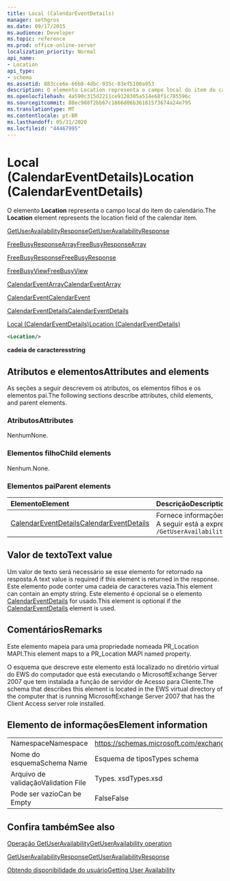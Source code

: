 ```yaml
---
title: Local (CalendarEventDetails)
manager: sethgros
ms.date: 09/17/2015
ms.audience: Developer
ms.topic: reference
ms.prod: office-online-server
localization_priority: Normal
api_name:
- Location
api_type:
- schema
ms.assetid: 883cce6e-66b8-4dbc-935c-83ef5100a953
description: O elemento Location representa o campo local do item do calendário.
ms.openlocfilehash: 4a590c315d2211ce9128305a514e68f1c785596c
ms.sourcegitcommit: 88ec988f2bb67c1866d06b361615f3674a24e795
ms.translationtype: MT
ms.contentlocale: pt-BR
ms.lasthandoff: 05/31/2020
ms.locfileid: "44467995"
---
```

# <a name="location-calendareventdetails"></a><span data-ttu-id="ae25e-103">Local (CalendarEventDetails)</span><span class="sxs-lookup"><span data-stu-id="ae25e-103">Location (CalendarEventDetails)</span></span>

<span data-ttu-id="ae25e-104">O elemento **Location** representa o campo local do item do calendário.</span><span class="sxs-lookup"><span data-stu-id="ae25e-104">The **Location** element represents the location field of the calendar item.</span></span> 
  
[<span data-ttu-id="ae25e-105">GetUserAvailabilityResponse</span><span class="sxs-lookup"><span data-stu-id="ae25e-105">GetUserAvailabilityResponse</span></span>](getuseravailabilityresponse.md)
  
[<span data-ttu-id="ae25e-106">FreeBusyResponseArray</span><span class="sxs-lookup"><span data-stu-id="ae25e-106">FreeBusyResponseArray</span></span>](freebusyresponsearray.md)
  
[<span data-ttu-id="ae25e-107">FreeBusyResponse</span><span class="sxs-lookup"><span data-stu-id="ae25e-107">FreeBusyResponse</span></span>](freebusyresponse.md)
  
[<span data-ttu-id="ae25e-108">FreeBusyView</span><span class="sxs-lookup"><span data-stu-id="ae25e-108">FreeBusyView</span></span>](freebusyview.md)
  
[<span data-ttu-id="ae25e-109">CalendarEventArray</span><span class="sxs-lookup"><span data-stu-id="ae25e-109">CalendarEventArray</span></span>](calendareventarray.md)
  
[<span data-ttu-id="ae25e-110">CalendarEvent</span><span class="sxs-lookup"><span data-stu-id="ae25e-110">CalendarEvent</span></span>](calendarevent.md)
  
[<span data-ttu-id="ae25e-111">CalendarEventDetails</span><span class="sxs-lookup"><span data-stu-id="ae25e-111">CalendarEventDetails</span></span>](calendareventdetails.md)
  
[<span data-ttu-id="ae25e-112">Local (CalendarEventDetails)</span><span class="sxs-lookup"><span data-stu-id="ae25e-112">Location (CalendarEventDetails)</span></span>](location-calendareventdetails.md)
  
```xml
<Location/>
```

 <span data-ttu-id="ae25e-113">**cadeia de caracteres**</span><span class="sxs-lookup"><span data-stu-id="ae25e-113">**string**</span></span>
## <a name="attributes-and-elements"></a><span data-ttu-id="ae25e-114">Atributos e elementos</span><span class="sxs-lookup"><span data-stu-id="ae25e-114">Attributes and elements</span></span>

<span data-ttu-id="ae25e-115">As seções a seguir descrevem os atributos, os elementos filhos e os elementos pai.</span><span class="sxs-lookup"><span data-stu-id="ae25e-115">The following sections describe attributes, child elements, and parent elements.</span></span>
  
### <a name="attributes"></a><span data-ttu-id="ae25e-116">Atributos</span><span class="sxs-lookup"><span data-stu-id="ae25e-116">Attributes</span></span>

<span data-ttu-id="ae25e-117">Nenhum</span><span class="sxs-lookup"><span data-stu-id="ae25e-117">None.</span></span>
  
### <a name="child-elements"></a><span data-ttu-id="ae25e-118">Elementos filho</span><span class="sxs-lookup"><span data-stu-id="ae25e-118">Child elements</span></span>

<span data-ttu-id="ae25e-119">Nenhum.</span><span class="sxs-lookup"><span data-stu-id="ae25e-119">None.</span></span>
  
### <a name="parent-elements"></a><span data-ttu-id="ae25e-120">Elementos pai</span><span class="sxs-lookup"><span data-stu-id="ae25e-120">Parent elements</span></span>

|<span data-ttu-id="ae25e-121">**Elemento**</span><span class="sxs-lookup"><span data-stu-id="ae25e-121">**Element**</span></span>|<span data-ttu-id="ae25e-122">**Descrição**</span><span class="sxs-lookup"><span data-stu-id="ae25e-122">**Description**</span></span>|
|:-----|:-----|
|[<span data-ttu-id="ae25e-123">CalendarEventDetails</span><span class="sxs-lookup"><span data-stu-id="ae25e-123">CalendarEventDetails</span></span>](calendareventdetails.md) <br/> |<span data-ttu-id="ae25e-124">Fornece informações adicionais para um evento de calendário.</span><span class="sxs-lookup"><span data-stu-id="ae25e-124">Provides additional information for a calendar event.</span></span>  <br/> <span data-ttu-id="ae25e-125">A seguir está a expressão XPath para este elemento:</span><span class="sxs-lookup"><span data-stu-id="ae25e-125">The following is the XPath expression to this element:</span></span>  <br/>  `/GetUserAvailabilityResponse/FreeBusyResponseArray/FreeBusyResponse/FreeBusyView/CalendarEventArray/CalendarEvent[i]/CalendarEventDetails` <br/> |
   
## <a name="text-value"></a><span data-ttu-id="ae25e-126">Valor de texto</span><span class="sxs-lookup"><span data-stu-id="ae25e-126">Text value</span></span>

<span data-ttu-id="ae25e-127">Um valor de texto será necessário se esse elemento for retornado na resposta.</span><span class="sxs-lookup"><span data-stu-id="ae25e-127">A text value is required if this element is returned in the response.</span></span> <span data-ttu-id="ae25e-128">Este elemento pode conter uma cadeia de caracteres vazia.</span><span class="sxs-lookup"><span data-stu-id="ae25e-128">This element can contain an empty string.</span></span> <span data-ttu-id="ae25e-129">Este elemento é opcional se o elemento [CalendarEventDetails](calendareventdetails.md) for usado.</span><span class="sxs-lookup"><span data-stu-id="ae25e-129">This element is optional if the [CalendarEventDetails](calendareventdetails.md) element is used.</span></span> 
  
## <a name="remarks"></a><span data-ttu-id="ae25e-130">Comentários</span><span class="sxs-lookup"><span data-stu-id="ae25e-130">Remarks</span></span>

<span data-ttu-id="ae25e-131">Este elemento mapeia para uma propriedade nomeada PR_Location MAPI.</span><span class="sxs-lookup"><span data-stu-id="ae25e-131">This element maps to a PR_Location MAPI named property.</span></span>
  
<span data-ttu-id="ae25e-132">O esquema que descreve este elemento está localizado no diretório virtual do EWS do computador que está executando o MicrosoftExchange Server 2007 que tem instalada a função de servidor de Acesso para Cliente.</span><span class="sxs-lookup"><span data-stu-id="ae25e-132">The schema that describes this element is located in the EWS virtual directory of the computer that is running MicrosoftExchange Server 2007 that has the Client Access server role installed.</span></span>
  
## <a name="element-information"></a><span data-ttu-id="ae25e-133">Elemento de informações</span><span class="sxs-lookup"><span data-stu-id="ae25e-133">Element information</span></span>

|||
|:-----|:-----|
|<span data-ttu-id="ae25e-134">Namespace</span><span class="sxs-lookup"><span data-stu-id="ae25e-134">Namespace</span></span>  <br/> |https://schemas.microsoft.com/exchange/services/2006/types  <br/> |
|<span data-ttu-id="ae25e-135">Nome do esquema</span><span class="sxs-lookup"><span data-stu-id="ae25e-135">Schema Name</span></span>  <br/> |<span data-ttu-id="ae25e-136">Esquema de tipos</span><span class="sxs-lookup"><span data-stu-id="ae25e-136">Types schema</span></span>  <br/> |
|<span data-ttu-id="ae25e-137">Arquivo de validação</span><span class="sxs-lookup"><span data-stu-id="ae25e-137">Validation File</span></span>  <br/> |<span data-ttu-id="ae25e-138">Types. xsd</span><span class="sxs-lookup"><span data-stu-id="ae25e-138">Types.xsd</span></span>  <br/> |
|<span data-ttu-id="ae25e-139">Pode ser vazio</span><span class="sxs-lookup"><span data-stu-id="ae25e-139">Can be Empty</span></span>  <br/> |<span data-ttu-id="ae25e-140">False</span><span class="sxs-lookup"><span data-stu-id="ae25e-140">False</span></span>  <br/> |
   
## <a name="see-also"></a><span data-ttu-id="ae25e-141">Confira também</span><span class="sxs-lookup"><span data-stu-id="ae25e-141">See also</span></span>



[<span data-ttu-id="ae25e-142">Operação GetUserAvailability</span><span class="sxs-lookup"><span data-stu-id="ae25e-142">GetUserAvailability operation</span></span>](getuseravailability-operation.md)
  
[<span data-ttu-id="ae25e-143">GetUserAvailabilityResponse</span><span class="sxs-lookup"><span data-stu-id="ae25e-143">GetUserAvailabilityResponse</span></span>](getuseravailabilityresponse.md)


[<span data-ttu-id="ae25e-144">Obtendo disponibilidade do usuário</span><span class="sxs-lookup"><span data-stu-id="ae25e-144">Getting User Availability</span></span>](https://msdn.microsoft.com/library/d4133fcb-9b0f-4e6b-aadf-a389da83516a%28Office.15%29.aspx)

